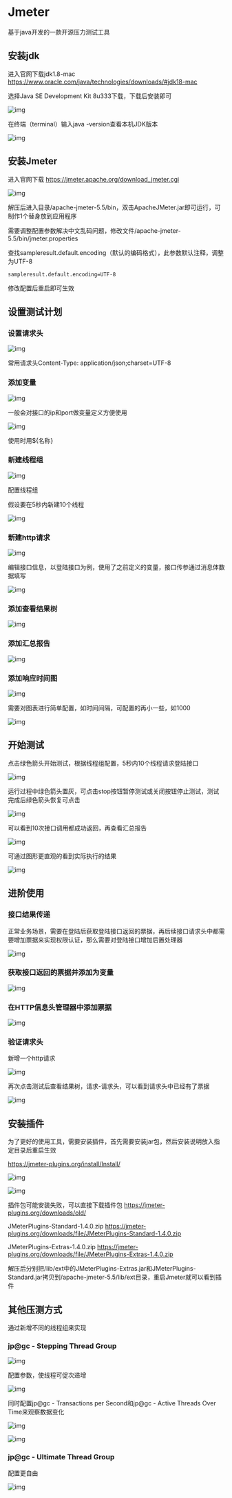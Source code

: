 # Jmeter

基于java开发的一款开源压力测试工具

## 安装jdk

进入官网下载jdk1.8-mac https://www.oracle.com/java/technologies/downloads/#jdk18-mac

选择Java SE Development Kit 8u333下载，下载后安装即可

![img](Jmeter/jdk.png)

在终端（terminal）输入java -version查看本机JDK版本

![img](Jmeter/jdkversion.png)



## 安装Jmeter

进入官网下载 https://jmeter.apache.org/download_jmeter.cgi

![img](Jmeter//jmeter.png)

解压后进入目录/apache-jmeter-5.5/bin，双击ApacheJMeter.jar即可运行，可制作1个替身放到应用程序

需要调整配置参数解决中文乱码问题，修改文件/apache-jmeter-5.5/bin/jmeter.properties

查找sampleresult.default.encoding（默认的编码格式），此参数默认注释，调整为UTF-8

```
sampleresult.default.encoding=UTF-8
```

修改配置后重启即可生效



## 设置测试计划

### 设置请求头

![img](Jmeter//header.png)

常用请求头Content-Type: application/json;charset=UTF-8

### 添加变量

![img](Jmeter//var.png)

一般会对接口的ip和port做变量定义方便使用

![img](Jmeter//varres.png)

使用时用${名称}

### 新建线程组

![img](Jmeter//group.png)

配置线程组

假设要在5秒内新建10个线程

![img](Jmeter//groupsetting.png)

### 新建http请求

![img](Jmeter//http.png)

编辑接口信息，以登陆接口为例，使用了之前定义的变量，接口传参通过消息体数据填写

![img](Jmeter//login.png)

### 添加查看结果树

![img](Jmeter//result.png)

### 添加汇总报告

![img](Jmeter//report.png)

### 添加响应时间图

![img](Jmeter//chart.png)

需要对图表进行简单配置，如时间间隔，可配置的再小一些，如1000

![img](Jmeter//chartsetting.png)

## 开始测试

点击绿色箭头开始测试，根据线程组配置，5秒内10个线程请求登陆接口

![img](Jmeter//run.png)

运行过程中绿色箭头置灰，可点击stop按钮暂停测试或关闭按钮停止测试，测试完成后绿色箭头恢复可点击

![img](Jmeter//runres.png)

可以看到10次接口调用都成功返回，再查看汇总报告

![img](Jmeter//loginreport.png)

可通过图形更直观的看到实际执行的结果

![img](Jmeter//loginchart.png)



## 进阶使用

### 接口结果传递

正常业务场景，需要在登陆后获取登陆接口返回的票据，再后续接口请求头中都需要增加票据来实现权限认证，那么需要对登陆接口增加后置处理器

![img](Jmeter//loginnext.png)

### 获取接口返回的票据并添加为变量

![img](Jmeter//accessToken.png)

### 在HTTP信息头管理器中添加票据

![img](Jmeter//addheader.png)

### 验证请求头

新增一个http请求

![img](Jmeter//http2.png)

再次点击测试后查看结果树，请求-请求头，可以看到请求头中已经有了票据

![img](Jmeter//infores.png)

## 安装插件

为了更好的使用工具，需要安装插件，首先需要安装jar包，然后安装说明放入指定目录后重启生效

https://jmeter-plugins.org/install/Install/

![img](Jmeter//plugins.png)


![img](Jmeter//addplugins.png)

插件包可能安装失败，可以直接下载插件包 https://jmeter-plugins.org/downloads/old/

JMeterPlugins-Standard-1.4.0.zip https://jmeter-plugins.org/downloads/file/JMeterPlugins-Standard-1.4.0.zip

JMeterPlugins-Extras-1.4.0.zip https://jmeter-plugins.org/downloads/file/JMeterPlugins-Extras-1.4.0.zip

解压后分别把/lib/ext中的JMeterPlugins-Extras.jar和JMeterPlugins-Standard.jar拷贝到/apache-jmeter-5.5/lib/ext目录，重启Jmeter就可以看到插件


## 其他压测方式

通过新增不同的线程组来实现

### jp@gc - Stepping Thread Group

![img](Jmeter//step.png)

配置参数，使线程可促次递增

![img](Jmeter//stepset.png)

同时配置jp@gc - Transactions per Second和jp@gc - Active Threads Over Time来观察数据变化

![img](Jmeter//tps.png)

![img](Jmeter//at.png)


### jp@gc - Ultimate Thread Group

配置更自由

![img](Jmeter//ut.png)